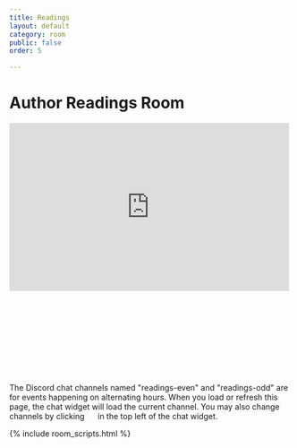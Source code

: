 ```yaml
---
title: Readings
layout: default
category: room
public: false
order: 5

---
```

# Author Readings Room

<iframe src="https://player.twitch.tv/?channel=columbus2020nasfic&parent=columbus2020nasfic.org/readings" height="300" width="500" frameborder="0" scrolling="no" allowfullscreen="true" class="nasfic-video"> </iframe>

<iframe frameborder="0" class="nasfic-chat">
</iframe>

The Discord chat channels named "readings-even" and "readings-odd" are for
events happening on alternating hours. When you load or refresh this page, the
chat widget will load the current channel. You may also change channels by clicking
<span class="hamburger-menu-image">    </span>
in the top left of the chat widget.

<script src="https://unpkg.com/dayjs@1.8.21/dayjs.min.js"></script>
<script>
const even = "743859917340803102";
const odd = "743859953445372021";
</script>
{% include room_scripts.html %}